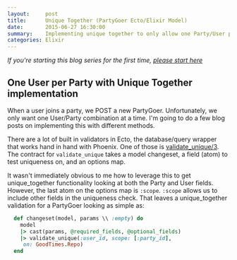 ```yaml
---
layout:     post
title:      Unique Together (PartyGoer Ecto/Elixir Model)
date:       2015-06-27 16:30:00
summary:    Implementing unique together to only allow one Party/User pair per party.
categories: Elixir
---
```

*If you're starting this blog series for the first time, [please start here](http://joeyrosztoczy.github.io/elixir/2015/06/27/Good-Times-Setup/)*

## One User per Party with Unique Together implementation


When a user joins a party, we POST a new PartyGoer. Unfortunately,
 we only want one User/Party combination at a time. I'm going to do a few blog posts on implementing this with different methods.

There are a lot of built in validators in Ecto, the database/query wrapper that works hand in hand with Phoenix. One of those is [validate_unique/3](http://hexdocs.pm/ecto/Ecto.Changeset.html#validate_unique/3). The contract for ```validate_unique``` takes a model changeset, a field (atom) to test uniqueness on, and an options map.

It wasn't immediately obvious to me how to leverage this to get unique_together functionality looking at both the Party and User fields. However, the last atom on the options map is ```:scope```. ```:scope``` allows us to include other fields in the uniqueness check. That leaves a unique_together validation for a PartyGoer looking as simple as:

~~~ ruby
  def changeset(model, params \\ :empty) do
    model
    |> cast(params, @required_fields, @optional_fields)
    |> validate_unique(:user_id, scope: [:party_id],
     on: GoodTimes.Repo)
  end
~~~  
